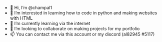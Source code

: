 - 👋 Hi, I’m @champal1
- 👀 I’m interested in learning how to code in python and making websites with HTML
- 🌱 I’m currently learning via the internet
- 💞️ I’m looking to collaborate on making projects for my portfolio 
- 📫 You can contact me via this account or my discord (al82945 #5117)

<!---
champal1/champal1 is a ✨ special ✨ repository because its `README.md` (this file) appears on your GitHub profile.
You can click the Preview link to take a look at your changes.
--->
